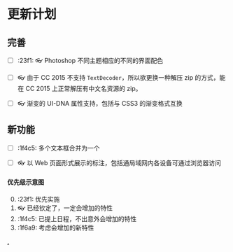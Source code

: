 

# 更新计划

## 完善
- [ ]  :23f1: :eyeglasses: Photoshop 不同主题相应的不同的界面配色
- [ ]  :eyeglasses: 由于 CC 2015 不支持 `TextDecoder`，所以欲更换一种解压 zip 的方式，能在 CC 2015 上正常解压有中文名资源的 zip。
- [ ]  :eyeglasses:  渐变的 UI-DNA 属性支持，包括与 CSS3 的渐变格式互换




## 新功能
- [ ]  :1f4c5: 多个文本框合并为一个
- [ ]  :eyeglasses:  以 Web 页面形式展示的标注，包括通局域网内各设备可通过浏览器访问


#### 优先级示意图

0. :23f1: 优先实施
1. :eyeglasses: 已经钦定了，一定会增加的特性
2. :1f4c5: 已提上日程，不出意外会增加的特性
3. :1f6a9: 考虑会增加的新特性


[.](https://twitter.github.io/twemoji/2/test/preview.html)
